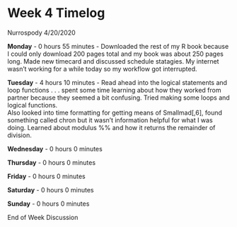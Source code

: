 Week 4 Timelog
================
Nurrospody
4/20/2020

**Monday** - 0 hours 55 minutes - Downloaded the rest of my R book
because I could only download 200 pages total and my book was about 250
pages long. Made new timecard and discussed schedule statagies. My
internet wasn’t working for a while today so my workflow got
interrupted.

**Tuesday** - 4 hours 10 minutes - Read ahead into the logical
statements and loop functions . . . spent some time learning about how
they worked from partner because they seemed a bit confusing. Tried
making some loops and logical functions.  
Also looked into time formatting for getting means of Smallmad\[,6\],
found something called chron but it wasn’t information helpful for what
I was doing. Learned about modulus %% and how it returns the remainder
of division.

**Wednesday** - 0 hours 0 minutes

**Thursday** - 0 hours 0 minutes

**Friday** - 0 hours 0 minutes

**Saturday** - 0 hours 0 minutes

**Sunday** - 0 hours 0 minutes

End of Week Discussion
